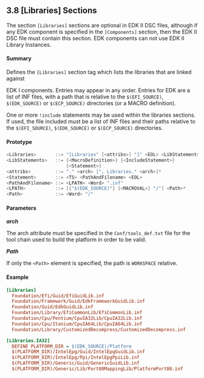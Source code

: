 <!--- @file
  3.8 [Libraries] Sections

  Copyright (c) 2006-2017, Intel Corporation. All rights reserved.<BR>

  Redistribution and use in source (original document form) and 'compiled'
  forms (converted to PDF, epub, HTML and other formats) with or without
  modification, are permitted provided that the following conditions are met:

  1) Redistributions of source code (original document form) must retain the
     above copyright notice, this list of conditions and the following
     disclaimer as the first lines of this file unmodified.

  2) Redistributions in compiled form (transformed to other DTDs, converted to
     PDF, epub, HTML and other formats) must reproduce the above copyright
     notice, this list of conditions and the following disclaimer in the
     documentation and/or other materials provided with the distribution.

  THIS DOCUMENTATION IS PROVIDED BY TIANOCORE PROJECT "AS IS" AND ANY EXPRESS OR
  IMPLIED WARRANTIES, INCLUDING, BUT NOT LIMITED TO, THE IMPLIED WARRANTIES OF
  MERCHANTABILITY AND FITNESS FOR A PARTICULAR PURPOSE ARE DISCLAIMED. IN NO
  EVENT SHALL TIANOCORE PROJECT  BE LIABLE FOR ANY DIRECT, INDIRECT, INCIDENTAL,
  SPECIAL, EXEMPLARY, OR CONSEQUENTIAL DAMAGES (INCLUDING, BUT NOT LIMITED TO,
  PROCUREMENT OF SUBSTITUTE GOODS OR SERVICES; LOSS OF USE, DATA, OR PROFITS;
  OR BUSINESS INTERRUPTION) HOWEVER CAUSED AND ON ANY THEORY OF LIABILITY,
  WHETHER IN CONTRACT, STRICT LIABILITY, OR TORT (INCLUDING NEGLIGENCE OR
  OTHERWISE) ARISING IN ANY WAY OUT OF THE USE OF THIS DOCUMENTATION, EVEN IF
  ADVISED OF THE POSSIBILITY OF SUCH DAMAGE.

-->

## 3.8 [Libraries] Sections

The section `[Libraries]` sections are optional in EDK II DSC files, although
if any EDK component is specified in the `[Components]` section, then the EDK
II DSC file must contain this section. EDK components can not use EDK II
Library Instances.

#### Summary

Defines the `[Libraries]` section tag which lists the libraries that are linked
against

EDK I components. Entries may appear in any order. Entries for EDK are a list
of INF files, with a path that is relative to the `$(EFI_SOURCE)`,
`$(EDK_SOURCE)` or `$(ECP_SOURCE)` directories (or a MACRO definition).

One or more `!include` statements may be used within the libraries sections. If
used, the file included must be a list of INF files and their paths relative to
the `$(EFI_SOURCE)`, `$(EDK_SOURCE)` or `$(ECP_SOURCE)` directories.

#### Prototype

```c
<Libraries>       ::= "[Libraries" [<attribs>] "]" <EOL> <LibStatements>*
<LibStatements>   ::= {<MacroDefinition>} {<IncludeStatement>}
                      {<Statement>}
<attribs>         ::= "." <arch> [", Libraries." <arch>]*
<Statement>       ::= <TS> <PathAndFilename> <EOL>
<PathAndFilename> ::= <LPATH> <Word> ".inf"
<LPATH>           ::= [{"$(EDK_SOURCE)"} {<MACROVAL>} "/"] <Path>*
<Path>            ::= <Word> "/"
```

#### Parameters

**_arch_**

The arch attribute must be specified in the `Conf/tools_def.txt` file for the
tool chain used to build the platform in order to be valid.

**_Path_**

If only the `<Path>` element is specified, the path is `WORKSPACE` relative.

#### Example

```ini
[Libraries]
  Foundation/Efi/Guid/EfiGuidLib.inf
  Foundation/Framework/Guid/EdkFrameworkGuidLib.inf
  Foundation/Guid/EdkGuidLib.inf
  Foundation/Library/EfiCommonLib/EfiCommonLib.inf
  Foundation/Cpu/Pentium/CpuIA32Lib/CpuIA32Lib.inf
  Foundation/Cpu/Itanium/CpuIA64Lib/CpuIA64Lib.inf
  Foundation/Library/CustomizedDecompress/CustomizedDecompress.inf

[Libraries.IA32]
  DEFINE PLATFORM_DIR = $(EDK_SOURCE)/Platform
  $(PLATFORM_DIR)/IntelEpg/Guid/IntelEpgGuidLib.inf
  $(PLATFORM_DIR)/IntelEpg/Ppi/IntelEpgPpiLib.inf
  $(PLATFORM_DIR)/Generic/Guid/GenericGuidLib.inf
  $(PLATFORM_DIR)/Generic/Lib/Port80MappingLib/PlatformPort80.inf
```
